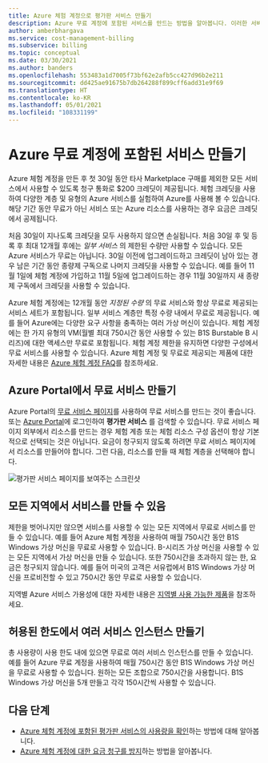 ```yaml
---
title: Azure 체험 계정으로 평가판 서비스 만들기
description: Azure 무료 계정에 포함된 서비스를 만드는 방법을 알아봅니다. 이러한 서비스를 사용할 수 있는 모든 지역에서 만들 수 있습니다.
author: amberbhargava
ms.service: cost-management-billing
ms.subservice: billing
ms.topic: conceptual
ms.date: 03/30/2021
ms.author: banders
ms.openlocfilehash: 553483a1d7005f73bf62e2afb5cc427d96b2e211
ms.sourcegitcommit: dd425ae91675b7db264288f899cff6add31e9f69
ms.translationtype: HT
ms.contentlocale: ko-KR
ms.lasthandoff: 05/01/2021
ms.locfileid: "108331199"
---
```

# <a name="create-services-included-with-azure-free-account"></a>Azure 무료 계정에 포함된 서비스 만들기

Azure 체험 계정을 만든 후 첫 30일 동안 타사 Marketplace 구매를 제외한 모든 서비스에서 사용할 수 있도록 청구 통화로 $200 크레딧이 제공됩니다. 체험 크레딧을 사용하여 다양한 계층 및 유형의 Azure 서비스를 실험하여 Azure를 사용해 볼 수 있습니다. 해당 기간 동안 무료가 아닌 서비스 또는 Azure 리소스를 사용하는 경우 요금은 크레딧에서 공제됩니다.

처음 30일이 지나도록 크레딧을 모두 사용하지 않으면 손실됩니다. 처음 30일 후 및 등록 후 최대 12개월 후에는 *일부 서비스* 의 제한된 수량만 사용할 수 있습니다. 모든 Azure 서비스가 무료는 아닙니다. 30일 이전에 업그레이드하고 크레딧이 남아 있는 경우 남은 기간 동안 종량제 구독으로 나머지 크레딧을 사용할 수 있습니다. 예를 들어 11월 1일에 체험 계정에 가입하고 11월 5일에 업그레이드하는 경우 11월 30일까지 새 종량제 구독에서 크레딧을 사용할 수 있습니다. 

Azure 체험 계정에는 12개월 동안 *지정된 수량* 의 무료 서비스와 항상 무료로 제공되는 서비스 세트가 포함됩니다. 일부 서비스 계층만 특정 수량 내에서 무료로 제공됩니다. 예를 들어 Azure에는 다양한 요구 사항을 충족하는 여러 가상 머신이 있습니다. 체험 계정에는 한 가지 유형의 VM(월별 최대 750시간 동안 사용할 수 있는 B1S Burstable B 시리즈)에 대한 액세스만 무료로 포함됩니다. 체험 계정 제한을 유지하면 다양한 구성에서 무료 서비스를 사용할 수 있습니다. Azure 체험 계정 및 무료로 제공되는 제품에 대한 자세한 내용은 [Azure 체험 계정 FAQ](https://azure.microsoft.com/free/free-account-faq/)를 참조하세요.

## <a name="create-free-services-in-the-azure-portal"></a>Azure Portal에서 무료 서비스 만들기

Azure Portal의 [무료 서비스 페이지](https://go.microsoft.com/fwlink/?linkid=859151)를 사용하여 무료 서비스를 만드는 것이 좋습니다. 또는 [Azure Portal](https://portal.azure.com)에 로그인하여 **평가판 서비스** 를 검색할 수 있습니다. 무료 서비스 페이지 외부에서 리소스를 만드는 경우 체험 계층 또는 체험 리소스 구성 옵션이 항상 기본적으로 선택되는 것은 아닙니다. 요금이 청구되지 않도록 하려면 무료 서비스 페이지에서 리소스를 만들어야 합니다. 그런 다음, 리소스를 만들 때 체험 계층을 선택해야 합니다.

![평가판 서비스 페이지를 보여주는 스크린샷](./media/create-free-services/billing-freeservices-grid.png)

## <a name="services-can-be-created-in-any-region"></a>모든 지역에서 서비스를 만들 수 있음

제한을 벗어나지만 않으면 서비스를 사용할 수 있는 모든 지역에서 무료로 서비스를 만들 수 있습니다. 예를 들어 Azure 체험 계정을 사용하여 매월 750시간 동안 B1S Windows 가상 머신을 무료로 사용할 수 있습니다. B-시리즈 가상 머신을 사용할 수 있는 모든 지역에서 가상 머신을 만들 수 있습니다. 또한 750시간을 초과하지 않는 한, 요금은 청구되지 않습니다. 예를 들어 미국의 고객은 서유럽에서 B1S Windows 가상 머신을 프로비전할 수 있고 750시간 동안 무료로 사용할 수 있습니다.

지역별 Azure 서비스 가용성에 대한 자세한 내용은 [지역별 사용 가능한 제품](https://azure.microsoft.com/regions/services/)을 참조하세요.

## <a name="create-multiple-service-instances-in-allowed-limits"></a>허용된 한도에서 여러 서비스 인스턴스 만들기

총 사용량이 사용 한도 내에 있으면 무료로 여러 서비스 인스턴스를 만들 수 있습니다. 예를 들어 Azure 무료 계정을 사용하여 매월 750시간 동안 B1S Windows 가상 머신을 무료로 사용할 수 있습니다. 원하는 모든 조합으로 750시간을 사용합니다. B1S Windows 가상 머신을 5개 만들고 각각 150시간씩 사용할 수 있습니다.

## <a name="next-steps"></a>다음 단계

- [Azure 체험 계정에 포함된 평가판 서비스의 사용량을 확인](check-free-service-usage.md)하는 방법에 대해 알아봅니다.
- [Azure 체험 계정에 대한 요금 청구를 방지](avoid-charges-free-account.md)하는 방법을 알아봅니다.
